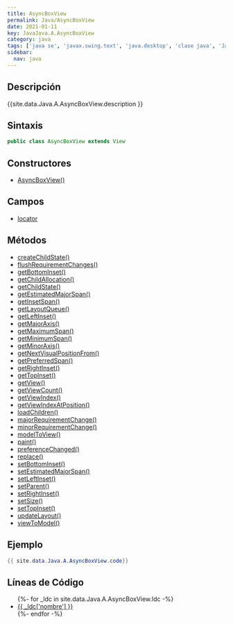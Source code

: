 ```yaml
---
title: AsyncBoxView
permalink: Java/AsyncBoxView
date: 2021-01-11
key: JavaJava.A.AsyncBoxView
category: java
tags: ['java se', 'javax.swing.text', 'java.desktop', 'clase java', 'Java 1.3']
sidebar: 
  nav: java
---
```


## Descripción
{{site.data.Java.A.AsyncBoxView.description }}

## Sintaxis
~~~java
public class AsyncBoxView extends View
~~~

## Constructores
* [AsyncBoxView()](/Java/AsyncBoxView/AsyncBoxView/)

## Campos
* [locator](/Java/AsyncBoxView/locator)

## Métodos
* [createChildState()](/Java/AsyncBoxView/createChildState)
* [flushRequirementChanges()](/Java/AsyncBoxView/flushRequirementChanges)
* [getBottomInset()](/Java/AsyncBoxView/getBottomInset)
* [getChildAllocation()](/Java/AsyncBoxView/getChildAllocation)
* [getChildState()](/Java/AsyncBoxView/getChildState)
* [getEstimatedMajorSpan()](/Java/AsyncBoxView/getEstimatedMajorSpan)
* [getInsetSpan()](/Java/AsyncBoxView/getInsetSpan)
* [getLayoutQueue()](/Java/AsyncBoxView/getLayoutQueue)
* [getLeftInset()](/Java/AsyncBoxView/getLeftInset)
* [getMajorAxis()](/Java/AsyncBoxView/getMajorAxis)
* [getMaximumSpan()](/Java/AsyncBoxView/getMaximumSpan)
* [getMinimumSpan()](/Java/AsyncBoxView/getMinimumSpan)
* [getMinorAxis()](/Java/AsyncBoxView/getMinorAxis)
* [getNextVisualPositionFrom()](/Java/AsyncBoxView/getNextVisualPositionFrom)
* [getPreferredSpan()](/Java/AsyncBoxView/getPreferredSpan)
* [getRightInset()](/Java/AsyncBoxView/getRightInset)
* [getTopInset()](/Java/AsyncBoxView/getTopInset)
* [getView()](/Java/AsyncBoxView/getView)
* [getViewCount()](/Java/AsyncBoxView/getViewCount)
* [getViewIndex()](/Java/AsyncBoxView/getViewIndex)
* [getViewIndexAtPosition()](/Java/AsyncBoxView/getViewIndexAtPosition)
* [loadChildren()](/Java/AsyncBoxView/loadChildren)
* [majorRequirementChange()](/Java/AsyncBoxView/majorRequirementChange)
* [minorRequirementChange()](/Java/AsyncBoxView/minorRequirementChange)
* [modelToView()](/Java/AsyncBoxView/modelToView)
* [paint()](/Java/AsyncBoxView/paint)
* [preferenceChanged()](/Java/AsyncBoxView/preferenceChanged)
* [replace()](/Java/AsyncBoxView/replace)
* [setBottomInset()](/Java/AsyncBoxView/setBottomInset)
* [setEstimatedMajorSpan()](/Java/AsyncBoxView/setEstimatedMajorSpan)
* [setLeftInset()](/Java/AsyncBoxView/setLeftInset)
* [setParent()](/Java/AsyncBoxView/setParent)
* [setRightInset()](/Java/AsyncBoxView/setRightInset)
* [setSize()](/Java/AsyncBoxView/setSize)
* [setTopInset()](/Java/AsyncBoxView/setTopInset)
* [updateLayout()](/Java/AsyncBoxView/updateLayout)
* [viewToModel()](/Java/AsyncBoxView/viewToModel)

## Ejemplo
~~~java
{{ site.data.Java.A.AsyncBoxView.code}}
~~~

## Líneas de Código
<ul>
{%- for _ldc in site.data.Java.A.AsyncBoxView.ldc -%}
   <li>
       <a href="{{_ldc['url'] }}">{{ _ldc['nombre'] }}</a>
   </li>
{%- endfor -%}
</ul>
